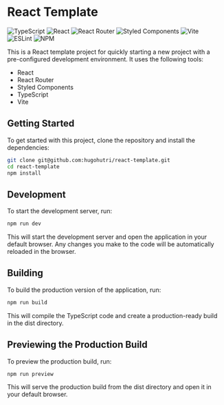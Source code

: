 # React Template

![TypeScript](https://img.shields.io/badge/typescript-%23007ACC.svg?style=for-the-badge&logo=typescript&logoColor=white)
![React](https://img.shields.io/badge/react-%2320232a.svg?style=for-the-badge&logo=react&logoColor=%2361DAFB)
![React Router](https://img.shields.io/badge/React_Router-CA4245?style=for-the-badge&logo=react-router&logoColor=white)
![Styled Components](https://img.shields.io/badge/styled--components-DB7093?style=for-the-badge&logo=styled-components&logoColor=white)
![Vite](https://img.shields.io/badge/vite-%23646CFF.svg?style=for-the-badge&logo=vite&logoColor=white)
![ESLint](https://img.shields.io/badge/ESLint-4B3263?style=for-the-badge&logo=eslint&logoColor=white)
![NPM](https://img.shields.io/badge/NPM-%23000000.svg?style=for-the-badge&logo=npm&logoColor=white)

This is a React template project for quickly starting a new project with a pre-configured development environment. It uses the following tools:

- React
- React Router
- Styled Components
- TypeScript
- Vite

## Getting Started

To get started with this project, clone the repository and install the dependencies:

```bash
git clone git@github.com:hugohutri/react-template.git
cd react-template
npm install
```

## Development

To start the development server, run:

```bash
npm run dev
```

This will start the development server and open the application in your default browser. Any changes you make to the code will be automatically reloaded in the browser.

## Building

To build the production version of the application, run:

```bash
npm run build
```

This will compile the TypeScript code and create a production-ready build in the dist directory.

## Previewing the Production Build

To preview the production build, run:

```bash
npm run preview
```

This will serve the production build from the dist directory and open it in your default browser.
